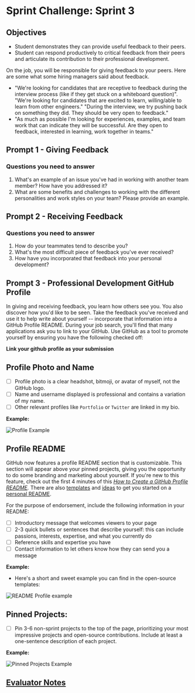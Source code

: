 # Sprint Challenge: Sprint 3

## Objectives

- Student demonstrates they can provide useful feedback to their peers.
- Student can respond productively to critical feedback from their peers and articulate its contribution to their professional development.

On the job, you will be responsible for giving feedback to your peers. Here are some what some hiring managers said about feedback.
- "We're looking for candidates that are receptive to feedback during the interview process (like if they get stuck on a whiteboard question)". "We're looking for candidates that are excited to learn, willing/able to learn from other engineers." "During the interview, we try pushing back on something they did. They should be very open to feedback."
- "As much as possible I'm looking for experiences, examples, and team work that can indicate they will be successful. Are they open to feedback, interested in learning, work together in teams."

## Prompt 1 - Giving Feedback

### Questions you need to answer

1. What's an example of an issue you've had in working with another team member? How have you addressed it?
2. What are some benefits and challenges to working with the different personalities and work styles on your team? Please provide an example.

## Prompt 2 - Receiving Feedback

### Questions you need to answer

1. How do your teammates tend to describe you?
2. What's the most difficult piece of feedback you've ever received?
3. How have you incorporated that feedback into your personal development?

## Prompt 3 - Professional Development GitHub Profile

In giving and receiving feedback, you learn how others see you. You also discover how you'd like to be seen. Take the feedback you've received and use it to help write about yourself -- incorporate that information into a GitHub Profile README. During your job search, you'll find that many applications ask you to link to your GitHub. Use GitHub as a tool to promote yourself by ensuring you have the following checked off:

**Link your github profile as your submission**

## Profile Photo and Name

- [ ]  Profile photo is a clear headshot, bitmoji, or avatar of myself, not the GitHub logo.
- [ ]  Name and username displayed is professional and contains a variation of my name.
- [ ]  Other relevant profiles like `Portfolio` or `Twitter` are linked in my bio.

**Example:**

![Profile Example](https://tk-assets.lambdaschool.com/0a707d84-3f1a-456b-b902-6d3ee5c65ec6_Screen_Shot_2020-06-25_at_7.15.47_PM.png)

## Profile README

GitHub now features a profile README section that is customizable. This section will appear above your pinned projects, giving you the opportunity to do some branding and marketing about yourself. If you're new to this feature, check out the first 4 minutes of this *[How to Create a GitHub Profile README](https://www.youtube.com/watch?v=Y1z7_GfEPiE).* There are also [templates](https://github.com/kautukkundan/Awesome-Profile-README-templates) and [ideas](https://twitter.com/sudo_overflow/status/1281146411736694784?s=21) to get you started on a [personal README](https://dev.to/satvikchachra/how-to-add-an-awesome-readme-to-your-github-profile-361n).

For the purpose of endorsement, include the following information in your README:

- [ ]  Introductory message that welcomes viewers to your page
- [ ]  2-3 quick bullets or sentences that describe yourself: this can include passions, interests, expertise, and what you currently do
- [ ]  Reference skills and expertise you have
- [ ]  Contact information to let others know how they can send you a message

**Example:**

- Here's a short and sweet example you can find in the open-source templates:

![README Profile example](https://tk-assets.lambdaschool.com/fa9ce726-ce0b-4efe-b480-0966a6ae57b7_Screen_Shot_2020-07-29_at_1.00.37_PM.png)

## Pinned Projects:

- [ ]  Pin 3-6 non-sprint projects to the top of the page, prioritizing your most impressive projects and open-source contributions. Include at least a one-sentence description of each project.

**Example:**

![Pinned Projects Example](https://tk-assets.lambdaschool.com/7f9b3c42-fe99-4eea-8453-cdd485244c76_Screen_Shot_2020-07-14_at_11.31.35_AM.png)

## [Evaluator Notes](https://www.notion.so/83f7e3ea62774240bc7e9cc4fd87d325)
